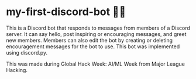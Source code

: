 # my-first-discord-bot :robot::speech_balloon:
This is a Discord bot that responds to messages from members of a Discord server. It can say hello, post inspiring or encouraging messages, and greet new members. Members can also edit the bot by creating or deleting encouragement messages for the bot to use. This bot was implemented using discord.py.

This was made during Global Hack Week: AI/ML Week from Major League Hacking.
